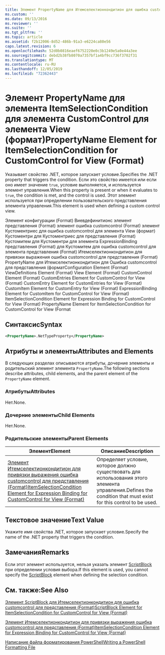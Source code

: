 ```yaml
---
title: Элемент PropertyName для Итемселектионкондитион для ошибка customcontrol в представлении (формат) | Документация Майкрософт
ms.custom: ''
ms.date: 09/13/2016
ms.reviewer: ''
ms.suite: ''
ms.tgt_pltfrm: ''
ms.topic: article
ms.assetid: f2b12006-8d52-486b-91a3-e6224ca80e56
caps.latest.revision: 6
ms.openlocfilehash: 52d0b0816eaef6752220e0c3b1249e5a0e44a3ee
ms.sourcegitcommit: debd2b38fb8070a7357bf1a4bf9cc736f3702f31
ms.translationtype: MT
ms.contentlocale: ru-RU
ms.lasthandoff: 12/05/2019
ms.locfileid: "72362443"
---
```

# <a name="propertyname-element-for-itemselectioncondition-for-customcontrol-for-view-format"></a><span data-ttu-id="fdb17-102">Элемент PropertyName для элемента ItemSelectionCondition для элемента CustomControl для элемента View (формат)</span><span class="sxs-lookup"><span data-stu-id="fdb17-102">PropertyName Element for ItemSelectionCondition for CustomControl for View (Format)</span></span>

<span data-ttu-id="fdb17-103">Указывает свойство .NET, которое запускает условие.</span><span class="sxs-lookup"><span data-stu-id="fdb17-103">Specifies the .NET property that triggers the condition.</span></span> <span data-ttu-id="fdb17-104">Если это свойство имеется или если оно имеет значение `true`, условие выполняется, и используется элемент управления.</span><span class="sxs-lookup"><span data-stu-id="fdb17-104">When this property is present or when it evaluates to `true`, the condition is met, and the control is used.</span></span> <span data-ttu-id="fdb17-105">Этот элемент используется при определении пользовательского представления элемента управления.</span><span class="sxs-lookup"><span data-stu-id="fdb17-105">This element is used when defining a custom control view.</span></span>

<span data-ttu-id="fdb17-106">Элемент конфигурации (Format) Виевдефинитионс элемент представления (Format) элемент ошибка customcontrol (Format) элемент Кустоментриес для ошибка customcontrol для элемента View (формат) Кустоментри для Кустоментриес для представления (Format) Кустомитем для Кустоментри для элемента ExpressionBinding представления (Format) для Кустомитем для ошибка customcontrol для элемента представления (Format) Итемселектионкондитион для привязки выражения ошибка customcontrol для представления (Format) PropertyName для Итемселектионкондитион для Ошибка customcontrol для представления (формат</span><span class="sxs-lookup"><span data-stu-id="fdb17-106">Configuration Element (Format) ViewDefinitions Element (Format) View Element (Format) CustomControl Element (Format) CustomEntries Element for CustomControl for View (Format) CustomEntry Element for CustomEntries for View (Format) CustomItem Element for CustomEntry for View (Format) ExpressionBinding Element for CustomItem for CustomControl for View (Format) ItemSelectionCondition Element for Expression Binding for CustomControl for View (Format) PropertyName Element for ItemSelectionCondition for CustomControl for View (Format</span></span>

## <a name="syntax"></a><span data-ttu-id="fdb17-107">Синтаксис</span><span class="sxs-lookup"><span data-stu-id="fdb17-107">Syntax</span></span>

```xml
<PropertyName>.NetTypeProperty</PropertyName>
```

## <a name="attributes-and-elements"></a><span data-ttu-id="fdb17-108">Атрибуты и элементы</span><span class="sxs-lookup"><span data-stu-id="fdb17-108">Attributes and Elements</span></span>

<span data-ttu-id="fdb17-109">В следующих разделах описываются атрибуты, дочерние элементы и родительский элемент элемента `PropertyName`.</span><span class="sxs-lookup"><span data-stu-id="fdb17-109">The following sections describe attributes, child elements, and the parent element of the `PropertyName` element.</span></span>

### <a name="attributes"></a><span data-ttu-id="fdb17-110">Атрибуты</span><span class="sxs-lookup"><span data-stu-id="fdb17-110">Attributes</span></span>

<span data-ttu-id="fdb17-111">Нет.</span><span class="sxs-lookup"><span data-stu-id="fdb17-111">None.</span></span>

### <a name="child-elements"></a><span data-ttu-id="fdb17-112">Дочерние элементы</span><span class="sxs-lookup"><span data-stu-id="fdb17-112">Child Elements</span></span>

<span data-ttu-id="fdb17-113">Нет.</span><span class="sxs-lookup"><span data-stu-id="fdb17-113">None.</span></span>

### <a name="parent-elements"></a><span data-ttu-id="fdb17-114">Родительские элементы</span><span class="sxs-lookup"><span data-stu-id="fdb17-114">Parent Elements</span></span>

|<span data-ttu-id="fdb17-115">Элемент</span><span class="sxs-lookup"><span data-stu-id="fdb17-115">Element</span></span>|<span data-ttu-id="fdb17-116">Описание</span><span class="sxs-lookup"><span data-stu-id="fdb17-116">Description</span></span>|
|-------------|-----------------|
|[<span data-ttu-id="fdb17-117">Элемент Итемселектионкондитион для привязки выражения ошибка customcontrol для представления (Format)</span><span class="sxs-lookup"><span data-stu-id="fdb17-117">ItemSelectionCondition Element for Expression Binding for CustomControl for View (Format)</span></span>](./itemselectioncondition-element-for-expressionbinding-for-customcontrol-format.md)|<span data-ttu-id="fdb17-118">Определяет условие, которое должно существовать для использования этого элемента управления.</span><span class="sxs-lookup"><span data-stu-id="fdb17-118">Defines the condition that must exist for this control to be used.</span></span>|

## <a name="text-value"></a><span data-ttu-id="fdb17-119">Текстовое значение</span><span class="sxs-lookup"><span data-stu-id="fdb17-119">Text Value</span></span>

<span data-ttu-id="fdb17-120">Укажите имя свойства .NET, которое запускает условие.</span><span class="sxs-lookup"><span data-stu-id="fdb17-120">Specify the name of the .NET property that triggers the condition.</span></span>

## <a name="remarks"></a><span data-ttu-id="fdb17-121">Замечания</span><span class="sxs-lookup"><span data-stu-id="fdb17-121">Remarks</span></span>

<span data-ttu-id="fdb17-122">Если этот элемент используется, нельзя указать элемент [ScriptBlock](./scriptblock-element-for-itemselectioncondition-for-customcontrol-for-view-format.md) при определении условия выбора.</span><span class="sxs-lookup"><span data-stu-id="fdb17-122">If this element is used, you cannot specify the [ScriptBlock](./scriptblock-element-for-itemselectioncondition-for-customcontrol-for-view-format.md) element when defining the selection condition.</span></span>

## <a name="see-also"></a><span data-ttu-id="fdb17-123">См. также:</span><span class="sxs-lookup"><span data-stu-id="fdb17-123">See Also</span></span>

[<span data-ttu-id="fdb17-124">Элемент ScriptBlock для Итемселектионкондитион для ошибка customcontrol для представления (Format)</span><span class="sxs-lookup"><span data-stu-id="fdb17-124">ScriptBlock Element for ItemSelectionCondition for CustomControl for View (Format)</span></span>](./scriptblock-element-for-itemselectioncondition-for-customcontrol-for-view-format.md)

[<span data-ttu-id="fdb17-125">Элемент Итемселектионкондитион для привязки выражения ошибка customcontrol для представления (Format)</span><span class="sxs-lookup"><span data-stu-id="fdb17-125">ItemSelectionCondition Element for Expression Binding for CustomControl for View (Format)</span></span>](./itemselectioncondition-element-for-expressionbinding-for-customcontrol-format.md)

[<span data-ttu-id="fdb17-126">Написание файла форматирования PowerShell</span><span class="sxs-lookup"><span data-stu-id="fdb17-126">Writing a PowerShell Formatting File</span></span>](./writing-a-powershell-formatting-file.md)
